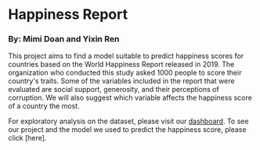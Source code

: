 # Happiness Report
### By: Mimi Doan and Yixin Ren

This project aims to find a model suitable to predict happiness scores for countries based on the World Happiness Report released in 2019.
The organization who conducted this study asked 1000 people to score their country's traits. Some of the variables included in the report that were evaluated are social support, generosity, and their perceptions of corruption. 
We will also suggest which variable affects the happiness score of a country the most.

For exploratory analysis on the dataset, please visit our [dashboard](https://world-happiness-mimi-yixin.herokuapp.com/).
To see our project and the model we used to predict the happiness score, please click [here].
